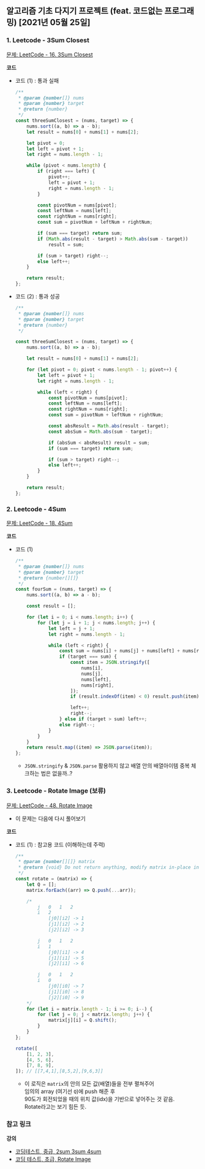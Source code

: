 ## 알고리즘 기초 다지기 프로젝트 (feat. 코드없는 프로그래밍) [2021년 05월 25일]

### **1.** Leetcode - 3Sum Closest

[문제: LeetCode - 16. 3Sum Closest](https://leetcode.com/problems/3sum-closest/)

**코드**

-   코드 (1) : 통과 실패

    ```js
    /**
     * @param {number[]} nums
     * @param {number} target
     * @return {number}
     */
    const threeSumClosest = (nums, target) => {
        nums.sort((a, b) => a - b);
        let result = nums[0] + nums[1] + nums[2];

        let pivot = 0;
        let left = pivot + 1;
        let right = nums.length - 1;

        while (pivot < nums.length) {
            if (right === left) {
                pivot++;
                left = pivot + 1;
                right = nums.length - 1;
            }

            const pivotNum = nums[pivot];
            const leftNum = nums[left];
            const rightNum = nums[right];
            const sum = pivotNum + leftNum + rightNum;

            if (sum === target) return sum;
            if (Math.abs(result - target) > Math.abs(sum - target))
                result = sum;

            if (sum > target) right--;
            else left++;
        }

        return result;
    };
    ```

-   코드 (2) : 통과 성공

    ```js
    /**
     * @param {number[]} nums
     * @param {number} target
     * @return {number}
     */

    const threeSumClosest = (nums, target) => {
        nums.sort((a, b) => a - b);

        let result = nums[0] + nums[1] + nums[2];

        for (let pivot = 0; pivot < nums.length - 1; pivot++) {
            let left = pivot + 1;
            let right = nums.length - 1;

            while (left < right) {
                const pivotNum = nums[pivot];
                const leftNum = nums[left];
                const rightNum = nums[right];
                const sum = pivotNum + leftNum + rightNum;

                const absResult = Math.abs(result - target);
                const absSum = Math.abs(sum - target);

                if (absSum < absResult) result = sum;
                if (sum === target) return sum;

                if (sum > target) right--;
                else left++;
            }
        }

        return result;
    };
    ```

### **2.** Leetcode - 4Sum

[문제: LeetCode - 18. 4Sum](https://leetcode.com/problems/4sum/)

**코드**

-   코드 (1)

    ```js
    /**
     * @param {number[]} nums
     * @param {number} target
     * @return {number[][]}
     */
    const fourSum = (nums, target) => {
        nums.sort((a, b) => a - b);

        const result = [];

        for (let i = 0; i < nums.length; i++) {
            for (let j = i + 1; j < nums.length; j++) {
                let left = j + 1;
                let right = nums.length - 1;

                while (left < right) {
                    const sum = nums[i] + nums[j] + nums[left] + nums[right];
                    if (target === sum) {
                        const item = JSON.stringify([
                            nums[i],
                            nums[j],
                            nums[left],
                            nums[right],
                        ]);
                        if (result.indexOf(item) < 0) result.push(item);

                        left++;
                        right--;
                    } else if (target > sum) left++;
                    else right--;
                }
            }
        }
        return result.map((item) => JSON.parse(item));
    };
    ```

    -   `JSON.stringify` & `JSON.parse` 활용하지 않고 배열 안의 배열아이템 중복 체크하는 법은 없을까..?

### **3.** Leetcode - Rotate Image (보류)

[문제: LeetCode - 48. Rotate Image](https://leetcode.com/problems/rotate-image/)

-   이 문제는 다음에 다시 풀어보기

**코드**

-   코드 (1) : 참고용 코드 (이해하는데 주력)

    ```js
    /**
     * @param {number[][]} matrix
     * @return {void} Do not return anything, modify matrix in-place instead.
     */
    const rotate = (matrix) => {
        let Q = [];
        matrix.forEach((arr) => Q.push(...arr));

        /*
            j   0   1   2
            i   2
                [j0][i2] -> 1
                [j1][i2] -> 2
                [j2][i2] -> 3
    
            j   0   1   2
            i   1
                [j0][i1] -> 4
                [j1][i1] -> 5
                [j2][i1] -> 6
    
            j   0   1   2
            i   0
                [j0][i0] -> 7
                [j1][i0] -> 8
                [j2][i0] -> 9
        */
        for (let i = matrix.length - 1; i >= 0; i--) {
            for (let j = 0; j < matrix.length; j++) {
                matrix[j][i] = Q.shift();
            }
        }
    };

    rotate([
        [1, 2, 3],
        [4, 5, 6],
        [7, 8, 9],
    ]); // [[7,4,1],[8,5,2],[9,6,3]]
    ```

    -   이 로직은 `matrix`의 안의 모든 값(배열)들을 전부 펼쳐주어  
         임의의 array (여기선 `Q`)에 push 해준 후  
         90도가 회전되었을 때의 위치 값(idx)을 기반으로 넣어주는 것 같음.  
         Rotate라고는 보기 힘든 듯.

### **참고 링크**

**강의**

-   [코딩테스트, 중급, 2sum 3sum 4sum](https://youtu.be/OYQOe76Zc5I)
-   [코딩 테스트, 초급, Rotate Image](https://youtu.be/m340QHYvFXI)
